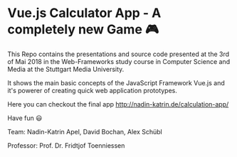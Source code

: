 # Vue.js Calculator App - A completely new Game :video_game:
This Repo contains the presentations and source code presented at the 3rd of Mai 2018 in the Web-Frameworks study course in Computer Science and Media at the Stuttgart Media University.

It shows the main basic concepts of the JavaScript Framework Vue.js and it's powerer of creating quick web application prototypes.

Here you can checkout the final app http://nadin-katrin.de/calculation-app/

Have fun :smiley:

Team: Nadin-Katrin Apel, David Bochan, Alex Schübl 

Professor: Prof. Dr. Fridtjof Toenniessen


